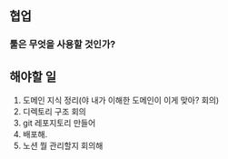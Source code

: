 ## 협업

### 툴은 무엇을 사용할 것인가?

## 해야할 일

1. 도메인 지식 정리(야 내가 이해한 도메인이 이게 맞아? 회의)
2. 디렉토리 구조 회의
3. git 레포지토리 만들어
4. 배포해.
5. 노션 뭘 관리할지 회의해
